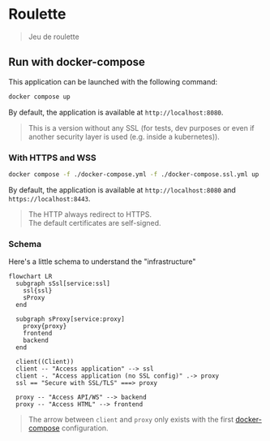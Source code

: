 # Roulette

> Jeu de roulette

## Run with docker-compose

This application can be launched with the following command:

```bash
docker compose up
```

By default, the application is available at `http://localhost:8080`.

> This is a version without any SSL (for tests, dev purposes or even if another security layer is used (e.g. inside a kubernetes)).

### With HTTPS and WSS

```bash
docker compose -f ./docker-compose.yml -f ./docker-compose.ssl.yml up
```

By default, the application is available at `http://localhost:8080` and `https://localhost:8443`.

> The HTTP always redirect to HTTPS.  
> The default certificates are self-signed.


### Schema

Here's a little schema to understand the "infrastructure"

```mermaid
flowchart LR
  subgraph sSsl[service:ssl]
    ssl{ssl}
    sProxy    
  end

  subgraph sProxy[service:proxy]
    proxy{proxy}
    frontend
    backend
  end

  client((Client))
  client -- "Access application" --> ssl
  client -. "Access application (no SSL config)" .-> proxy
  ssl == "Secure with SSL/TLS" ===> proxy

  proxy -- "Access API/WS" --> backend
  proxy -- "Access HTML" --> frontend
```

> The arrow between `client` and `proxy` only exists with the first [docker-compose](#run-with-docker-compose) configuration.
